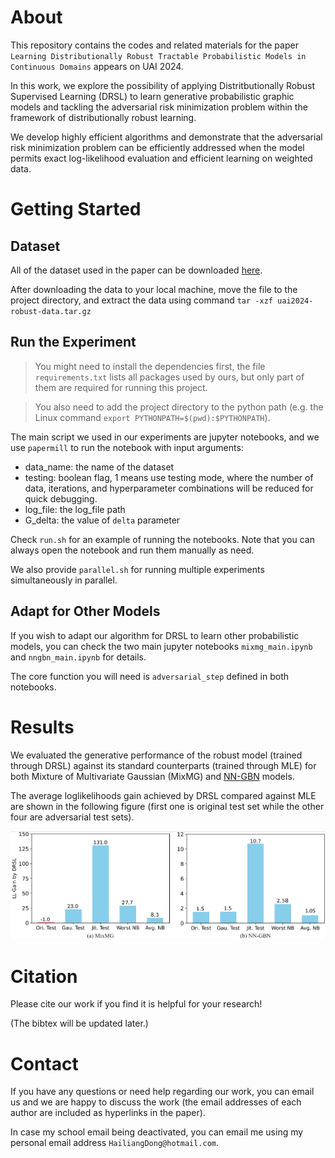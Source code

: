 # About
This repository contains the codes and related materials for the paper `Learning Distributionally Robust Tractable Probabilistic Models in Continuous Domains` appears on UAI 2024.

In this work, we explore the possibility of applying Distritbutionally Robust Supervised Learning (DRSL) to learn generative probabilistic graphic models and tackling the adversarial risk minimization problem within the framework of distributionally robust learning.

We develop highly efficient algorithms and demonstrate that the adversarial risk minimization problem can be efficiently addressed when the model permits exact log-likelihood evaluation and efficient learning on weighted data. 


# Getting Started

## Dataset 
All of the dataset used in the paper can be downloaded [here][data_url]. 

After downloading the data to your local machine, move the file to the project directory, and extract the data using command `tar -xzf uai2024-robust-data.tar.gz`

## Run the Experiment
> You might need to install the dependencies first, the file `requirements.txt` lists all packages used by ours, but only part of them are required for running this project.

> You also need to add the project directory to the python path (e.g. the Linux command `export PYTHONPATH=$(pwd):$PYTHONPATH`). 

The main script we used in our experiments are jupyter notebooks, and we use `papermill` to run the notebook with input arguments:
- data_name: the name of the dataset 
- testing: boolean flag, 1 means use testing mode, where the number of data, iterations, and hyperparameter combinations will be reduced for quick debugging.
- log_file: the log_file path
- G_delta: the value of `delta` parameter

Check `run.sh` for an example of running the notebooks. Note that you can always open the notebook and run them manually as need.

We also provide `parallel.sh` for running multiple experiments simultaneously in parallel.

## Adapt for Other Models
If you wish to adapt our algorithm for DRSL to learn other probabilistic models, you can check the two main jupyter notebooks `mixmg_main.ipynb` and `nngbn_main.ipynb` for details.

The core function you will need is `adversarial_step` defined in both notebooks.


# Results
We evaluated the generative performance of the robust model (trained through DRSL) against its standard counterparts (trained through MLE) for both Mixture of Multivariate Gaussian (MixMG) and [NN-GBN][cont_cnet] models.

The average loglikelihoods gain achieved by DRSL compared against MLE are shown in the following figure (first one is original test set while the other four are adversarial test sets).

![experiment results][result_fig]



# Citation
Please cite our work if you find it is helpful for your research! 

(The bibtex will be updated later.)


# Contact
If you have any questions or need help regarding our work, you can email us and we are happy to discuss the work (the email addresses of each author are included as hyperlinks in the paper). 

In case my school email being deactivated, you can email me using my personal email address `HailiangDong@hotmail.com`.


[data_url]: https://utdallas.box.com/s/4wnf7mk5c0jj49vvibjxuyk7su8lmxij
[result_fig]: https://github.com/LeonDong1993/UAI2024-RobustLearning/blob/main/figs/ll_improvement.png
[cont_cnet]: https://proceedings.mlr.press/v151/dong22a/dong22a.pdf
